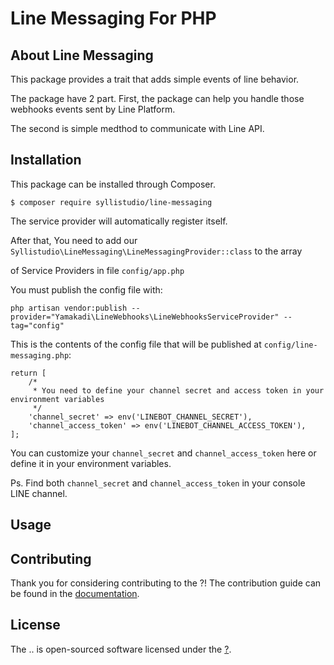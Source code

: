 # Line Messaging For PHP

## About Line Messaging

This package provides a trait that adds simple events of line behavior.

The package have 2 part. First, the package can help you handle those webhooks events sent by Line Platform.

The second is simple medthod to communicate with Line API.

## Installation

This package can be installed through Composer.

```
$ composer require syllistudio/line-messaging
```

The service provider will automatically register itself.

After that, You need to add our `Syllistudio\LineMessaging\LineMessagingProvider::class` to the array 

of Service Providers in file `config/app.php`

You must publish the config file with:
```
php artisan vendor:publish --provider="Yamakadi\LineWebhooks\LineWebhooksServiceProvider" --tag="config"
```

This is the contents of the config file that will be published at `config/line-messaging.php`:

```
return [
	/*
     * You need to define your channel secret and access token in your environment variables
     */
    'channel_secret' => env('LINEBOT_CHANNEL_SECRET'),
    'channel_access_token' => env('LINEBOT_CHANNEL_ACCESS_TOKEN'),
];

```

You can customize your `channel_secret` and `channel_access_token` here or define it in your environment variables.

Ps. Find both `channel_secret` and `channel_access_token` in your console LINE channel.

## Usage

## Contributing

Thank you for considering contributing to the ?! The contribution guide can be found in the [documentation](http://).

## License

The .. is open-sourced software licensed under the [?](http://).
